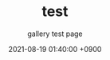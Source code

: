 ---
layout: page
title:  "test"
subtitle: "gallery test page"
date:   2021-08-19 01:40:00 +0900
categories: ["images"]
---